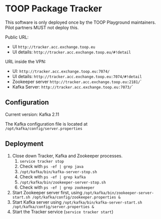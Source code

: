 # TOOP Package Tracker

This software is only deployed once by the TOOP Playground maintainers.
Pilot partners MUST not deploy this.

Public URL: 
* UI `http://tracker.acc.exchange.toop.eu`
* UI details: `http://tracker.acc.exchange.toop.eu/#!detail`

URL inside the VPN:
* UI: `http://tracker.acc.exchange.toop.eu:7074/`
* UI details: `http://tracker.acc.exchange.toop.eu:7074/#!detail`
* Zookeeper server `http://tracker.acc.exchange.toop.eu:2181/`´
* Kafka Server: `http://tracker.acc.exchange.toop.eu:7073/`´

## Configuration

Current version: Kafka 2.11

The Kafka configuration file is located at `/opt/kafka/config/server.properties`

## Deployment

1. Close down Tracker, Kafka and Zookeeper processes.
    1. `service tracker stop`
    1. Check with `ps -ef | grep java`
    1. `/opt/kafka/bin/kafka-server-stop.sh`
    1. Check with `ps -ef | grep kafka`
    1. `/opt/kafka/bin/zookeeper-server-stop.sh`
    1. Check with `ps -ef | grep zookeeper`
2. Start Zookeeper server first, using `/opt/kafka/bin/zookeeper-server-start.sh /opt/kafka/config/zookeeper.properties &`
3. Start Kafka server using `/opt/kafka/bin/kafka-server-start.sh /opt/kafka/config/server.properties &`
4. Start the Tracker service (`service tracker start`)
